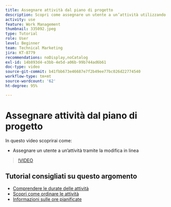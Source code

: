 ```yaml
---
title: Assegnare attività dal piano di progetto
description: Scopri come assegnare un utente a un’attività utilizzando la modifica in linea in un progetto di  [!DNL  Workfront] .
activity: use
feature: Work Management
thumbnail: 335092.jpeg
type: Tutorial
role: User
level: Beginner
team: Technical Marketing
jira: KT-8779
recommendations: noDisplay,noCatalog
exl-id: 14b893d4-e3bb-4e5d-a06b-99b744ad6b61
doc-type: video
source-git-commit: b41fbb673e46687e7f2b49ee77bc026d22774540
workflow-type: tm+mt
source-wordcount: '62'
ht-degree: 95%

---
```


# Assegnare attività dal piano di progetto

In questo video scoprirai come:

* Assegnare un utente a un’attività tramite la modifica in linea

>[!VIDEO](https://video.tv.adobe.com/v/335092/?quality=12&learn=on)

<!---
learn more urls:
Notifications: Information about work assigned to me
Assign tasks
Personal time overview
Make smart assignments
Modify multiple user assignments in a task list
--->

## Tutorial consigliati su questo argomento

* [Comprendere le durate delle attività](https://experienceleague.adobe.com/en/docs/workfront-learn/tutorials-workfront/manage-work/tasks/understand-task-durations)
* [Scopri come ordinare le attività](https://experienceleague.adobe.com/en/docs/workfront-learn/tutorials-workfront/manage-work/tasks/learn-to-sequence-tasks)
* [Informazioni sulle ore pianificate](https://experienceleague.adobe.com/en/docs/workfront-learn/tutorials-workfront/manage-work/tasks/understand-planned-hours)

